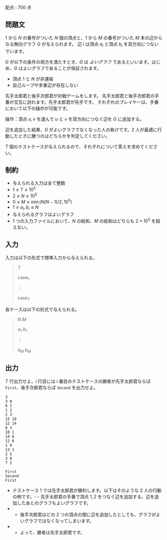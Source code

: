 配点 : $700$ 点

## 問題文

$1$ から $N$ の番号がついた $N$ 個の頂点と、$1$ から $M$ の番号がついた $M$ 本の辺からなる無向グラフ $G$ が与えられます。
辺 $i$ は頂点 $a_i$ と頂点 $b_i$ を双方向につないでいます。

$G$ が以下の条件の両方を満たすとき、$G$ は *よいグラフ* であるといいます。はじめ、$G$ はよいグラフであることが保証されます。

- 頂点 $1$ と $N$ が非連結
- 自己ループや多重辺が存在しない

先手太郎君と後手次郎君が対戦ゲームをします。
先手太郎君と後手次郎君の手番が交互に訪れます。先手太郎君が先手です。
それぞれのプレイヤーは、手番において以下の操作が可能です。

操作：頂点 $u,v$ を選んで $u$ と $v$ を双方向につなぐ辺を $G$ に追加する。

辺を追加した結果、$G$ がよいグラフでなくなった人の負けです。$2$ 人が最適に行動したときに勝つのはどちらかを判定してください。

$T$ 個のテストケースが与えられるので、それぞれについて答えを求めてください。

## 制約

- 与えられる入力は全て整数
- $1 \leq T \leq 10^5$
- $2 \leq N \leq 10^{5}$
- $0 \leq M \leq \min(N(N-1)/2,10^{5})$
- $1 \leq a_i,b_i \leq N$
- 与えられるグラフはよいグラフ
- $1$ つの入力ファイルにおいて、$N$ の総和、$M$ の総和はどちらも $2 \times 10^5$ を超えない。

## 入力

入力は以下の形式で標準入力から与えられる。

> $T$
> 
> $\mathrm{case}_1$
> 
> $\vdots$
> 
> $\mathrm{case}_T$

各ケースは以下の形式で与えられる。

> $N$ $M$
> 
> $a_1$ $b_1$
> 
> $\vdots$
> 
> $a_M$ $b_M$

## 出力

$T$ 行出力せよ。$i$ 行目には $i$ 番目のテストケースの勝者が先手太郎君ならば `First`、後手次郎君ならば `Second` を出力せよ。

```input1
3
3 0
6 2
1 2
2 3
15 10
12 14
8 3
10 1
14 6
12 6
1 9
13 1
2 5
3 9
7 2
```

```output1
First
Second
First
```

- テストケース $1$ では先手太郎君が勝利します。以下はそのような $2$ 人の行動の例です。-   - 先手太郎君の手番で頂点 $1,2$ をつなぐ辺を追加する。辺を追加したあとのグラフもよいグラフです。
-   - 後手次郎君はどの $2$ つの頂点の間に辺を追加したとしても、グラフがよいグラフではなくなってしまいます。
-   - よって、勝者は先手太郎君です。